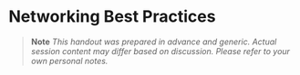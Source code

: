 # Networking Best Practices

> **Note**
> _This handout was prepared in advance and generic. Actual session content may differ based on discussion. Please refer to your own personal notes._